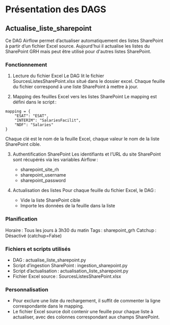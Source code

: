 # Présentation des DAGS

## Actualise_liste_sharepoint

Ce DAG Airflow permet d’actualiser automatiquement des listes SharePoint à partir d’un fichier Excel source. Aujourd'hui il actualise les listes du SharePoint GRH mais peut être utilisé pour d'autres listes SharePoint.

### Fonctionnement
1. Lecture du fichier Excel
    Le DAG lit le fichier SourcesListesSharePoint.xlsx situé dans le dossier excel.
    Chaque feuille du fichier correspond à une liste SharePoint à mettre à jour.

2. Mapping des feuilles Excel vers les listes SharePoint
    Le mapping est défini dans le script :

```
mapping = {
    "ESAT": "ESAT",
    "INTERIM": "SalariesFacilit",
    "NDF": "Salaries"
}
```

Chaque clé est le nom de la feuille Excel, chaque valeur le nom de la liste SharePoint cible.

3. Authentification SharePoint
    Les identifiants et l’URL du site SharePoint sont récupérés via les variables Airflow :
    - sharepoint_site_rh
    - sharepoint_username
    - sharepoint_password

4. Actualisation des listes
    Pour chaque feuille du fichier Excel, le DAG :

    - Vide la liste SharePoint cible
    - Importe les données de la feuille dans la liste

### Planification
Horaire : Tous les jours à 3h30 du matin 
Tags : sharepoint_grh
Catchup : Désactivé (catchup=False)

### Fichiers et scripts utilisés
- DAG : actualise_liste_sharepoint.py
- Script d’ingestion SharePoint : ingestion_sharepoint.py
- Script d’actualisation : actualisation_liste_sharepoint.py
- Fichier Excel source : SourcesListesSharePoint.xlsx

### Personnalisation
- Pour exclure une liste du rechargement, il suffit de commenter la ligne correspondante dans le mapping.
- Le fichier Excel source doit contenir une feuille pour chaque liste à actualiser, avec des colonnes correspondant aux champs SharePoint.

